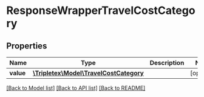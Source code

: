# ResponseWrapperTravelCostCategory

## Properties
Name | Type | Description | Notes
------------ | ------------- | ------------- | -------------
**value** | [**\Tripletex\Model\TravelCostCategory**](TravelCostCategory.md) |  | [optional] 

[[Back to Model list]](../../README.md#documentation-for-models) [[Back to API list]](../../README.md#documentation-for-api-endpoints) [[Back to README]](../../README.md)

